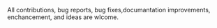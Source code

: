 All contributions, bug reports, bug fixes,documantation improvements, enchancement, and ideas are wlcome.
